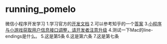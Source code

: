 # running_pomelo
微信小程序开发学习
1.学习官方的[开发文档](https://developers.weixin.qq.com/miniprogram/dev/index.html)
2.可以参考知乎的一个[答案](https://www.zhihu.com/question/50907897)
3.[小程序与小游戏获取用户信息接口调整，请开发者注意升级](https://developers.weixin.qq.com/blogdetail?action=get_post_info&lang=zh_CN&token=1650183953&docid=0000a26e1aca6012e896a517556c01)
4.测试一下Mac的line-endings是什么。
5.这是第5条
6.这是第六条
7.这是第七条
